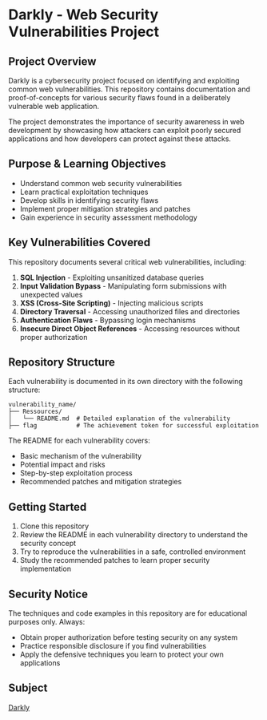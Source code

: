# Darkly - Web Security Vulnerabilities Project

## Project Overview

Darkly is a cybersecurity project focused on identifying and exploiting common web vulnerabilities. This repository contains documentation and proof-of-concepts for various security flaws found in a deliberately vulnerable web application.

The project demonstrates the importance of security awareness in web development by showcasing how attackers can exploit poorly secured applications and how developers can protect against these attacks.

## Purpose & Learning Objectives

- Understand common web security vulnerabilities
- Learn practical exploitation techniques
- Develop skills in identifying security flaws
- Implement proper mitigation strategies and patches
- Gain experience in security assessment methodology

## Key Vulnerabilities Covered

This repository documents several critical web vulnerabilities, including:

1. **SQL Injection** - Exploiting unsanitized database queries
2. **Input Validation Bypass** - Manipulating form submissions with unexpected values
3. **XSS (Cross-Site Scripting)** - Injecting malicious scripts
4. **Directory Traversal** - Accessing unauthorized files and directories
5. **Authentication Flaws** - Bypassing login mechanisms
6. **Insecure Direct Object References** - Accessing resources without proper authorization

## Repository Structure

Each vulnerability is documented in its own directory with the following structure:

```
vulnerability_name/
├── Ressources/
│   └── README.md  # Detailed explanation of the vulnerability
├── flag           # The achievement token for successful exploitation
```

The README for each vulnerability covers:
- Basic mechanism of the vulnerability
- Potential impact and risks
- Step-by-step exploitation process
- Recommended patches and mitigation strategies

## Getting Started

1. Clone this repository
2. Review the README in each vulnerability directory to understand the security concept
3. Try to reproduce the vulnerabilities in a safe, controlled environment
4. Study the recommended patches to learn proper security implementation

## Security Notice

The techniques and code examples in this repository are for educational purposes only. Always:
- Obtain proper authorization before testing security on any system
- Practice responsible disclosure if you find vulnerabilities
- Apply the defensive techniques you learn to protect your own applications

## Subject

[Darkly](./en.subject.pdf)